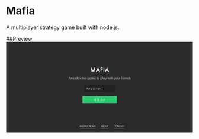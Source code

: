 # Mafia

A multiplayer strategy game built with node.js.


##Preview
![Alt text](mafia.png?raw=true "Mafia") 